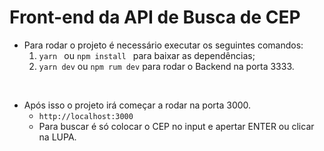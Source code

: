 # Front-end da API de Busca de CEP
- Para rodar o projeto é necessário executar os seguintes comandos:
  1. ```yarn ``` ou ```npm install ``` para baixar as dependências;
  2. ``` yarn dev ``` ou ``` npm rum dev ``` para rodar o Backend na porta 3333.

&nbsp;
- Após isso o projeto irá começar a rodar na porta 3000.
  - ```http://localhost:3000```
  - Para buscar é só colocar o CEP no input e apertar ENTER ou clicar na LUPA.
